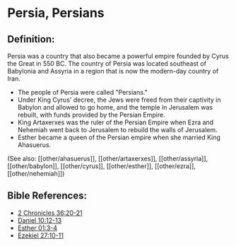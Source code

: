 # Persia, Persians #

## Definition: ##

Persia was a country that also became a powerful empire founded by Cyrus the Great in 550 BC. The country of Persia was located southeast of Babylonia and Assyria in a region that is now the modern-day country of Iran. 

* The people of Persia were called "Persians."
* Under King Cyrus' decree, the Jews were freed from their captivity in Babylon and allowed to go home, and the temple in Jerusalem was rebuilt, with funds provided by the Persian Empire.
* King Artaxerxes was the ruler of the Persian Empire when Ezra and Nehemiah went back to Jerusalem to rebuild the walls of Jerusalem.
* Esther became a queen of the Persian empire when she married King Ahasuerus.

(See also: [[other/ahasuerus]], [[other/artaxerxes]], [[other/assyria]], [[other/babylon]], [[other/cyrus]], [[other/esther]], [[other/ezra]], [[other/nehemiah]])

## Bible References: ##

* [2 Chronicles 36:20-21](en/tn/2ch/help/36/20)
* [Daniel 10:12-13](en/tn/dan/help/10/12)
* [Esther 01:3-4](en/tn/est/help/01/03)
* [Ezekiel 27:10-11](en/tn/ezk/help/27/10)
